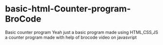 # basic-html-Counter-program-BroCode
Basic counter program
Yeah just a basic program made using HTML,CSS,JS a counter program made with help of brocode video on javasvript
